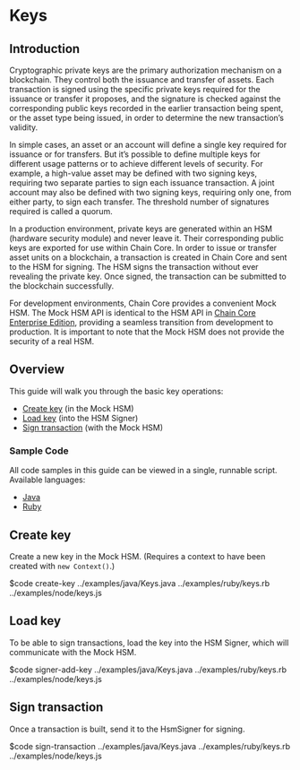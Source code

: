 # Keys

## Introduction

Cryptographic private keys are the primary authorization mechanism on a blockchain. They control both the issuance and transfer of assets. Each transaction is signed using the specific private keys required for the issuance or transfer it proposes, and the signature is checked against the corresponding public keys recorded in the earlier transaction being spent, or the asset type being issued, in order to determine the new transaction’s validity.

In simple cases, an asset or an account will define a single key required for issuance or for transfers. But it’s possible to define multiple keys for different usage patterns or to achieve different levels of security. For example, a high-value asset may be defined with two signing keys, requiring two separate parties to sign each issuance transaction. A joint account may also be defined with two signing keys, requiring only one, from either party, to sign each transfer. The threshold number of signatures required is called a quorum.

In a production environment, private keys are generated within an HSM (hardware security module) and never leave it. Their corresponding public keys are exported for use within Chain Core. In order to issue or transfer asset units on a blockchain, a transaction is created in Chain Core and sent to the HSM for signing. The HSM signs the transaction without ever revealing the private key. Once signed, the transaction can be submitted to the blockchain successfully.

For development environments, Chain Core provides a convenient Mock HSM. The Mock HSM API is identical to the HSM API in [Chain Core Enterprise Edition](https://chain.com/enterprise), providing a seamless transition from development to production. It is important to note that the Mock HSM does not provide the security of a real HSM.

## Overview

This guide will walk you through the basic key operations:

* [Create key](#create-key) (in the Mock HSM)
* [Load key](#load-key) (into the HSM Signer)
* [Sign transaction](#sign-transaction) (with the Mock HSM)

### Sample Code

All code samples in this guide can be viewed in a single, runnable script. Available languages:

- [Java](../examples/java/Keys.java)
- [Ruby](../examples/ruby/keys.rb)

## Create key

Create a new key in the Mock HSM. (Requires a context to have been created with `new Context()`.)

$code create-key ../examples/java/Keys.java ../examples/ruby/keys.rb ../examples/node/keys.js

## Load key

To be able to sign transactions, load the key into the HSM Signer, which will communicate with the Mock HSM.

$code signer-add-key ../examples/java/Keys.java ../examples/ruby/keys.rb ../examples/node/keys.js

## Sign transaction

Once a transaction is built, send it to the HsmSigner for signing.

$code sign-transaction ../examples/java/Keys.java ../examples/ruby/keys.rb ../examples/node/keys.js

